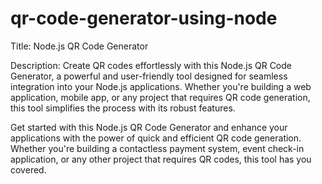 # qr-code-generator-using-node

Title: Node.js QR Code Generator

Description:
Create QR codes effortlessly with this Node.js QR Code Generator, a powerful and user-friendly tool designed for seamless integration into your Node.js applications. Whether you're building a web application, mobile app, or any project that requires QR code generation, this tool simplifies the process with its robust features.

Get started with this Node.js QR Code Generator and enhance your applications with the power of quick and efficient QR code generation. Whether you're building a contactless payment system, event check-in application, or any other project that requires QR codes, this tool has you covered.
